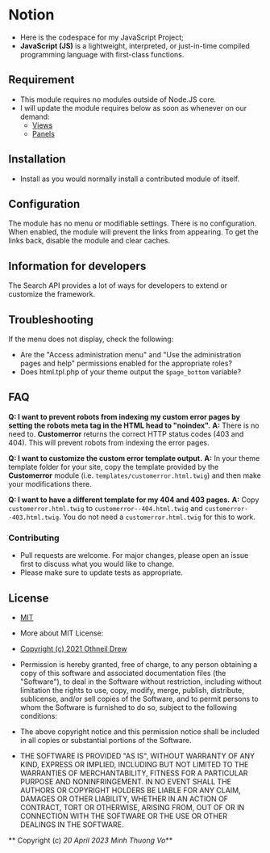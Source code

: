 # Notion
* Here is the codespace for my JavaScript Project;
* **JavaScript (JS)** is a lightweight, interpreted, or just-in-time compiled programming language with first-class functions.

## Requirement
* This module requires no modules outside of Node.JS core.
* I will update the module requires below as soon as whenever on our demand:
  - [Views](...)
  - [Panels](...)

## Installation
- Install as you would normally install a contributed module of itself. 

## Configuration
The module has no menu or modifiable settings. There is no configuration. When
enabled, the module will prevent the links from appearing. To get the links
back, disable the module and clear caches.

## Information for developers
The Search API provides a lot of ways for developers to extend or customize the
framework.

## Troubleshooting
If the menu does not display, check the following:
- Are the "Access administration menu" and "Use the administration pages and
  help" permissions enabled for the appropriate roles?
- Does html.tpl.php of your theme output the `$page_bottom` variable?

## FAQ

**Q: I want to prevent robots from indexing my custom error pages by
setting the robots meta tag in the HTML head to "noindex".**
**A:** There is no need to. **Customerror** returns the correct HTTP
status codes (403 and 404). This will prevent robots from indexing the
error pages.

**Q: I want to customize the custom error template output.**
**A:** In your theme template folder for your site, copy the template
provided by the **Customerror** module
(i.e. `templates/customerror.html.twig`) and then make your
modifications there.

**Q: I want to have a different template for my 404 and 403 pages.**
**A:** Copy `customerror.html.twig` to
`customerror--404.html.twig` and `customerror--403.html.twig`. You
do not need a `customerror.html.twig` for this to work.

### Contributing
- Pull requests are welcome. For major changes, please open an issue first
to discuss what you would like to change.
- Please make sure to update tests as appropriate.

## License
* [MIT](https://choosealicense.com/licenses/mit/)

* More about MIT License:
- [Copyright (c) 2021 Othneil Drew](https://raw.githubusercontent.com/othneildrew/Best-README-Template/master/LICENSE.txt)

- Permission is hereby granted, free of charge, to any person obtaining a copy of this software and associated documentation files (the "Software"), to deal in the Software without restriction, including without limitation the rights to use, copy, modify, merge, publish, distribute, sublicense, and/or sell copies of the Software, and to permit persons to whom the Software is furnished to do so, subject to the following conditions:

- The above copyright notice and this permission notice shall be included in all copies or substantial portions of the Software.

- THE SOFTWARE IS PROVIDED "AS IS", WITHOUT WARRANTY OF ANY KIND, EXPRESS OR IMPLIED, INCLUDING BUT NOT LIMITED TO THE WARRANTIES OF MERCHANTABILITY, FITNESS FOR A PARTICULAR PURPOSE AND NONINFRINGEMENT. IN NO EVENT SHALL THE AUTHORS OR COPYRIGHT HOLDERS BE LIABLE FOR ANY CLAIM, DAMAGES OR OTHER LIABILITY, WHETHER IN AN ACTION OF CONTRACT, TORT OR OTHERWISE, ARISING FROM, OUT OF OR IN CONNECTION WITH THE SOFTWARE OR THE USE OR OTHER DEALINGS IN THE SOFTWARE.

**
Copyright (c) _20 April 2023_ _Minh Thuong Vo_**
